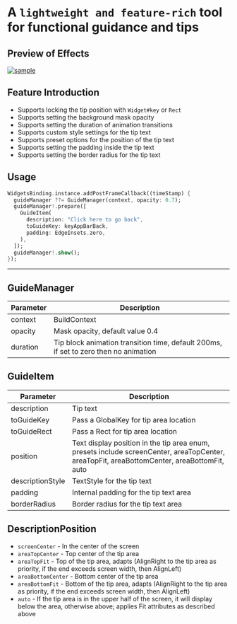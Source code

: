 # A `lightweight and feature-rich` tool for functional guidance and tips

## Preview of Effects
[![sample]()](https://github.com/kpaxian7/feature_guider/blob/main/device-2023-11-10-233800.mp4)


## Feature Introduction
- Supports locking the tip position with `Widget#key` or `Rect`
- Supports setting the background mask opacity
- Supports setting the duration of animation transitions
- Supports custom style settings for the tip text
- Supports preset options for the position of the tip text
- Supports setting the padding inside the tip text
- Supports setting the border radius for the tip text

## Usage

```dart
WidgetsBinding.instance.addPostFrameCallback((timeStamp) {
  guideManager ??= GuideManager(context, opacity: 0.7);
  guideManager!.prepare([
    GuideItem(
      description: "Click here to go back",
      toGuideKey: keyAppBarBack,
      padding: EdgeInsets.zero,
    ),
  ]);
  guideManager!.show();
});
```

---

## GuideManager
|Parameter|Description|
| ---- | ---- |
|context|	BuildContext|
|opacity|	Mask opacity, default value 0.4|
|duration|	Tip block animation transition time, default 200ms, if set to zero then no animation|

## GuideItem
|Parameter|	Description|
| ---- | ---- |
|description|	Tip text|
|toGuideKey|	Pass a GlobalKey for tip area location|
|toGuideRect|	Pass a Rect for tip area location|
|position|	Text display position in the tip area enum, presets include screenCenter, areaTopCenter, areaTopFit, areaBottomCenter, areaBottomFit, auto|
|descriptionStyle|	TextStyle for the tip text|
|padding|	Internal padding for the tip text area|
|borderRadius|	Border radius for the tip text area|

## DescriptionPosition
- `screenCenter` - In the center of the screen
- `areaTopCenter` - Top center of the tip area
- `areaTopFit` - Top of the tip area, adapts (AlignRight to the tip area as priority, if the end exceeds screen width, then AlignLeft)
- `areaBottomCenter` - Bottom center of the tip area
- `areaBottomFit` - Bottom of the tip area, adapts (AlignRight to the tip area as priority, if the end exceeds screen width, then AlignLeft)
- `auto` - If the tip area is in the upper half of the screen, it will display below the area, otherwise above; applies Fit attributes as described above
